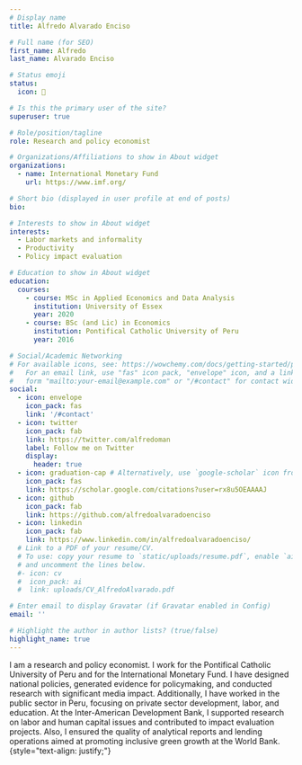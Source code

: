 ```yaml
---
# Display name
title: Alfredo Alvarado Enciso

# Full name (for SEO)
first_name: Alfredo
last_name: Alvarado Enciso

# Status emoji
status:
  icon: 🤗

# Is this the primary user of the site?
superuser: true

# Role/position/tagline
role: Research and policy economist

# Organizations/Affiliations to show in About widget
organizations:
  - name: International Monetary Fund
    url: https://www.imf.org/

# Short bio (displayed in user profile at end of posts)
bio: 

# Interests to show in About widget
interests:
  - Labor markets and informality
  - Productivity
  - Policy impact evaluation

# Education to show in About widget
education:
  courses:
    - course: MSc in Applied Economics and Data Analysis
      institution: University of Essex
      year: 2020
    - course: BSc (and Lic) in Economics
      institution: Pontifical Catholic University of Peru
      year: 2016

# Social/Academic Networking
# For available icons, see: https://wowchemy.com/docs/getting-started/page-builder/#icons
#   For an email link, use "fas" icon pack, "envelope" icon, and a link in the
#   form "mailto:your-email@example.com" or "/#contact" for contact widget.
social:
  - icon: envelope
    icon_pack: fas
    link: '/#contact'
  - icon: twitter
    icon_pack: fab
    link: https://twitter.com/alfredoman
    label: Follow me on Twitter
    display:
      header: true
  - icon: graduation-cap # Alternatively, use `google-scholar` icon from `ai` icon pack
    icon_pack: fas
    link: https://scholar.google.com/citations?user=rx8u5OEAAAAJ
  - icon: github
    icon_pack: fab
    link: https://github.com/alfredoalvaradoenciso
  - icon: linkedin
    icon_pack: fab
    link: https://www.linkedin.com/in/alfredoalvaradoenciso/
  # Link to a PDF of your resume/CV.
  # To use: copy your resume to `static/uploads/resume.pdf`, enable `ai` icons in `params.yaml`,
  # and uncomment the lines below.
  #- icon: cv
  #  icon_pack: ai
  #  link: uploads/CV_AlfredoAlvarado.pdf

# Enter email to display Gravatar (if Gravatar enabled in Config)
email: ''

# Highlight the author in author lists? (true/false)
highlight_name: true
---
```


I am a research and policy economist. I work for the Pontifical Catholic University of Peru and for the International Monetary Fund. I have designed national policies, generated evidence for policymaking, and conducted research with significant media impact. Additionally, I have worked in the public sector in Peru, focusing on private sector development, labor, and education. At the Inter-American Development Bank, I supported research on labor and human capital issues and contributed to impact evaluation projects. Also, I ensured the quality of analytical reports and lending operations aimed at promoting inclusive green growth at the World Bank.
{style="text-align: justify;"}
